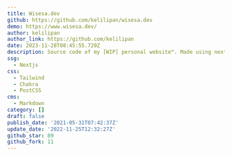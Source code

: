 ```yaml
---
title: Wisesa.dev
github: https://github.com/kelilipan/wisesa.dev
demo: https://www.wisesa.dev/
author: kelilipan
author_link: https://github.com/kelilipan
date: 2023-11-28T08:45:55.720Z
description: Source code of my [WIP] personal website™. Made using next.js and tailwindcss.
ssg:
  - Nextjs
css:
  - Tailwind
  - Chakra
  - PostCSS
cms:
  - Markdown
category: []
draft: false
publish_date: '2021-05-31T07:42:37Z'
update_date: '2022-11-25T12:32:27Z'
github_star: 89
github_fork: 11
---
```

